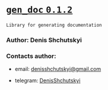 # <u> [`gen_doc` `0.1.2`](https://github.com/Shchusia/gendoc) </u>
```text
Library for generating documentation
```
### Author: Denis Shchutskyi
### Contacts author:
+ email: denisshchutskyi@gmail.com
+ telegram: [DenisShchutskyi](https://t.me/DenisShchutskyi)